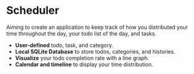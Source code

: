 # Scheduler

Aiming to create an application to keep track of how you distributed your time throughout the day, your todo list of the day, and tasks.

* **User-defined** todo, task, and category.
* **Local SQLite Database** to store todos, categories, and histories.
* **Visualize** your todo completion rate with a line graph.
* **Calendar and timeline** to display your time distribution.
